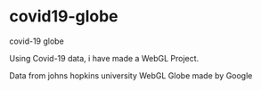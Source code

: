 # covid19-globe
covid-19 globe


Using Covid-19 data, i have made a WebGL Project.

Data from johns hopkins university
WebGL Globe made by Google

